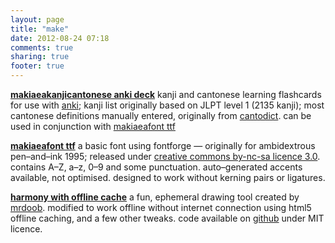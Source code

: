 ```yaml
---
layout: page
title: "make"
date: 2012-08-24 07:18
comments: true
sharing: true
footer: true
---
```

**[makiaeakanjicantonese anki deck][]** kanji and cantonese learning flashcards for use with [anki][]; kanji list originally based on JLPT level 1 (2135 kanji); most cantonese definitions manually entered, originally from [cantodict][]. can be used in conjunction with [makiaeafont ttf][]

[makiaeakanjicantonese anki deck]: https://www.dropbox.com/s/bulrv9hs5todkwa/20120905makiaeakanjicantonese.anki
[anki]: http://ankisrs.net
[cantodict]: http://www.cantonese.sheik.co.uk/dictionary

**[makiaeafont ttf][]** a basic font using fontforge — originally for ambidextrous pen–and–ink 1995; released under [creative commons by-nc-sa licence 3.0][cc]. contains A–Z, a–z, 0–9 and some punctuation. auto–generated accents available, not optimised. designed to work without kerning pairs or ligatures.

[makiaeafont ttf]: http://dl.dropbox.com/u/2891399/Anki/makiaeakanjicantonese.media/makiaea2.ttf
[cc]: http://creativecommons.org/licenses/by-nc-sa/3.0/

**[harmony with offline cache][hoci]** a fun, ephemeral drawing tool created by [mrdoob][]. modified to work offline without internet connection using html5 offline caching, and a few other tweaks. code available on [github][hoci code] under MIT licence.

[hoci]: hoci.html
[mrdoob]: http://mrdoob.com/projects/harmony/
[hoci code]: https://github.com/makiaea/harmony